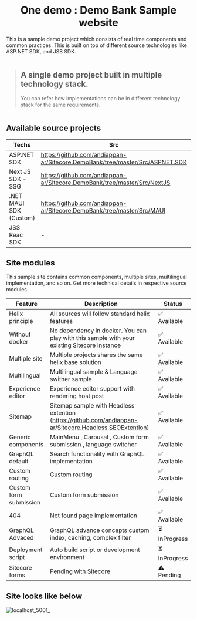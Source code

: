 <h1 align="center">One demo : Demo Bank Sample website</h1>
This is a sample demo project which consists of real time components and common practices. This is built on top of different source technologies like ASP.NET SDK, and JSS SDK.

```
```
> <h2>A single demo project built in multiple technology stack.</h2> You can refer how implementations can be in different technology stack for the same requirements.
```
```
## Available source projects
| Techs  | Src | Status |
| ------------- | ------------- | ------------- |
| ASP.NET SDK  | https://github.com/andiappan-ar/Sitecore.DemoBank/tree/master/Src/ASPNET.SDK  | ✅	Available |
| Next JS SDK - SSG  | https://github.com/andiappan-ar/Sitecore.DemoBank/tree/master/Src/NextJS  | ⏳	InProgress |
| .NET MAUI SDK (Custom)  | https://github.com/andiappan-ar/Sitecore.DemoBank/tree/master/Src/MAUI  | ✅	Available |
| JSS Reac SDK  | - | ⏳	InProgress  |

## Site modules
This sample site contains common components, multiple sites, multilingual implementation, and so on.
Get more technical details in respective source modules.

| Feature  | Description | Status |
| ------------- | ------------- | ------------- |
| Helix principle  | All sources will follow standard helix features  | ✅	Available |
| Without docker  | No dependency in docker. You can play with this sample with your existing Sitecore instance  | ✅	Available |
| Multiple site  | Multiple projects shares the same helix base solution  | ✅	Available |
| Multilingual  | Multilingual sample & Language swither sample  | ✅	Available |
| Experience editor  | Experience editor support with rendering host post  | ✅	Available |
| Sitemap  | Sitemap sample with Headless extention (https://github.com/andiappan-ar/Sitecore.Headless.SEOExtention)  | ✅	Available |
| Generic components  | MainMenu , Carousal , Custom form submission , language switcher| ✅	Available |
| GraphQL default  | Search functionality with GraphQL implementation | ✅	Available |
| Custom routing  | Custom routing| ✅	Available |
| Custom form submission  | Custom form submission| ✅	Available |
| 404  | Not found page implementation| ✅	Available |
| GraphQL Advaced  | GraphQL advance concepts custom index, caching, complex filter | ⏳	InProgress |
| Deployment script  | Auto build script or development environment | ⏳	InProgress |
| Sitecore forms  | Pending with Sitecore | ⚠️	Pending |

## Site looks like below

![localhost_5001_](https://user-images.githubusercontent.com/11770345/159174749-00fe05c5-12b5-4919-9aa7-0c3e3e258cff.png)
